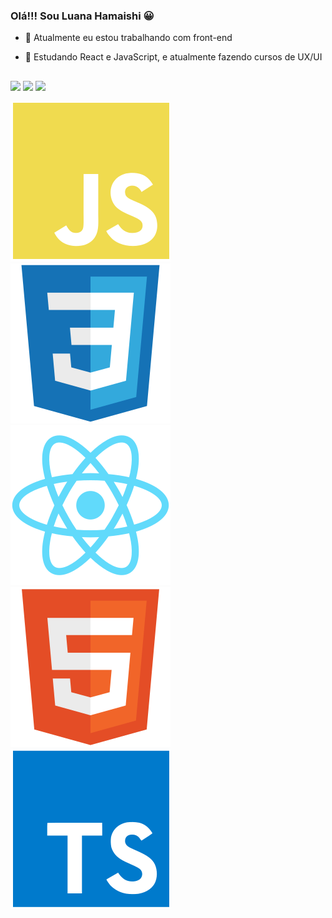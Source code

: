 ### Olá!!! Sou Luana Hamaishi 😀

- 🔭 Atualmente eu estou trabalhando com front-end
- 🌱 Estudando React e JavaScript, e atualmente fazendo cursos de UX/UI



  ##
 
<div> 
 
  <a href="https://www.instagram.com/eu.hamaishi/" target="_blank"><img src="https://img.shields.io/badge/-Instagram-%23E4405F?style=for-the-badge&logo=instagram&logoColor=white" target="_blank"></a>
  <a href = "mailto:luanahamaishi8@gmail.com"><img src="https://img.shields.io/badge/-Gmail-%23333?style=for-the-badge&logo=gmail&logoColor=white" target="_blank"></a>
  <a href="https://www.linkedin.com/in/luana-hamaishi-995630200/" target="_blank"><img src="https://img.shields.io/badge/-LinkedIn-%230077B5?style=for-the-badge&logo=linkedin&logoColor=white" target="_blank"></a> 
 
  ![JavaScript](https://raw.githubusercontent.com/devicons/devicon/master/icons/javascript/javascript-plain.svg)
  ![CSS](https://raw.githubusercontent.com/devicons/devicon/master/icons/css3/css3-original.svg)
  ![React](https://raw.githubusercontent.com/devicons/devicon/master/icons/react/react-original.svg)
  ![HTML](https://raw.githubusercontent.com/devicons/devicon/master/icons/html5/html5-original.svg)
  ![TypeScript](https://raw.githubusercontent.com/devicons/devicon/master/icons/typescript/typescript-plain.svg)
  
 
</div>
